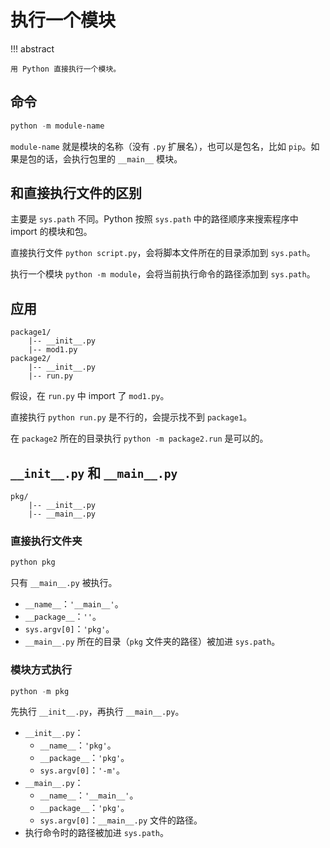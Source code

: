 # 执行一个模块

!!! abstract

    用 Python 直接执行一个模块。

## 命令

``` powershell
python -m module-name
```

`module-name` 就是模块的名称（没有 `.py` 扩展名），也可以是包名，比如 `pip`。如果是包的话，会执行包里的 `__main__` 模块。

## 和直接执行文件的区别

主要是 `sys.path` 不同。Python 按照 `sys.path` 中的路径顺序来搜索程序中 import 的模块和包。

直接执行文件 `python script.py`，会将脚本文件所在的目录添加到 `sys.path`。

执行一个模块 `python -m module`，会将当前执行命令的路径添加到 `sys.path`。

## 应用

``` title="包的目录结构"
package1/
	|-- __init__.py
	|-- mod1.py
package2/
	|-- __init__.py
	|-- run.py
```

假设，在 `run.py` 中 import 了 `mod1.py`。

直接执行 `python run.py` 是不行的，会提示找不到 `package1`。

在 `package2` 所在的目录执行 `python -m package2.run` 是可以的。

## `__init__.py` 和 `__main__.py`

``` title="包的目录结构"
pkg/
    |-- __init__.py
    |-- __main__.py
```

### 直接执行文件夹

``` powershell
python pkg
```

只有 `__main__.py` 被执行。

- `__name__`：`'__main__'`。
- `__package__`：`''`。
- `sys.argv[0]`：`'pkg'`。
- `__main__.py` 所在的目录（`pkg` 文件夹的路径）被加进 `sys.path`。

### 模块方式执行

``` powershell
python -m pkg
```

先执行 `__init__.py`，再执行 `__main__.py`。

- `__init__.py`：
    - `__name__`：`'pkg'`。
    - `__package__`：`'pkg'`。
    - `sys.argv[0]`：`'-m'`。
- `__main__.py`：
    - `__name__`：`'__main__'`。
    - `__package__`：`'pkg'`。
    - `sys.argv[0]`：`__main__.py` 文件的路径。
- 执行命令时的路径被加进 `sys.path`。


[^1]: [python -m 和 python 直接运行的区别 - Joseph_Chuh - 博客园](https://www.cnblogs.com/josephchuh/p/9209695.html#:~:text=%3E%3E%3E%20python%20xxx.py%20%23%20%E7%9B%B4%E6%8E%A5%E8%BF%90%E8%A1%8C%20%3E%3E%3E%20python%20-m,%E7%9B%B8%E5%BD%93%E4%BA%8Eimport%EF%BC%8C%E5%8F%AB%E5%81%9A%E5%BD%93%E5%81%9A%E6%A8%A1%E5%9D%97%E6%9D%A5%E5%90%AF%E5%8A%A8%20%E4%B8%BB%E8%A6%81%E5%8C%BA%E5%88%AB%E5%9C%A8%E4%BA%8E%20sys.path%20%E4%B8%8D%E5%90%8C%20%E7%9B%B4%E6%8E%A5%E8%BF%90%E8%A1%8C%E4%BC%9A%E5%B0%86%E8%AF%A5%E8%84%9A%E6%9C%AC%E6%89%80%E5%9C%A8%E7%9B%AE%E5%BD%95%E6%B7%BB%E5%8A%A0%E8%87%B3%20sys.path%20%E5%BD%93%E5%81%9A%E6%A8%A1%E5%9D%97%E5%90%AF%E5%8A%A8%E5%88%99%E4%BC%9A%E5%B0%86%E5%BD%93%E5%89%8D%E8%BF%90%E8%A1%8C%E5%91%BD%E4%BB%A4%E7%9A%84%E8%B7%AF%E5%BE%84%E6%B7%BB%E5%8A%A0%E8%87%B3%20sys.path)
[^2]: [Python入门之——Package内的__main__.py和__init__.py 51CTO博客](https://blog.51cto.com/feishujun/5513660)
[^3]: [1. 命令行与环境 — Python 3.11.4 文档](https://docs.python.org/zh-cn/3/using/cmdline.html#cmdoption-m)
